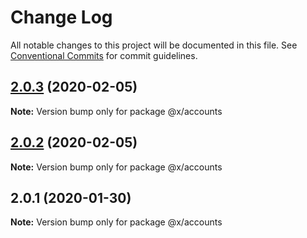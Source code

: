 # Change Log

All notable changes to this project will be documented in this file.
See [Conventional Commits](https://conventionalcommits.org) for commit guidelines.

## [2.0.3](https://github.com/whitehorse5353/lerna-e2e/compare/@x/accounts@2.0.2...@x/accounts@2.0.3) (2020-02-05)

**Note:** Version bump only for package @x/accounts





## [2.0.2](https://github.com/whitehorse5353/lerna-e2e/compare/@x/accounts@2.0.1...@x/accounts@2.0.2) (2020-02-05)

**Note:** Version bump only for package @x/accounts





## 2.0.1 (2020-01-30)

**Note:** Version bump only for package @x/accounts
